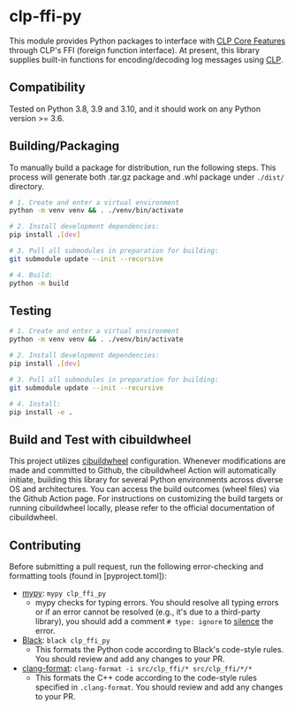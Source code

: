 # clp-ffi-py

This module provides Python packages to interface with [CLP Core Features][1]
through CLP's FFI (foreign function interface).
At present, this library supplies built-in functions for encoding/decoding log
messages using [CLP][2].

## Compatibility

Tested on Python 3.8, 3.9 and 3.10, and it should work on any Python version >= 3.6.

## Building/Packaging

To manually build a package for distribution, run the following steps.
This process will generate both .tar.gz package and .whl package under `./dist/` directory.

```bash
# 1. Create and enter a virtual environment
python -m venv venv && . ./venv/bin/activate

# 2. Install development dependencies:
pip install .[dev]

# 3. Pull all submodules in preparation for building:
git submodule update --init --recursive

# 4. Build:
python -m build
```

## Testing

```bash
# 1. Create and enter a virtual environment
python -m venv venv && . ./venv/bin/activate

# 2. Install development dependencies:
pip install .[dev]

# 3. Pull all submodules in preparation for building:
git submodule update --init --recursive

# 4. Install:
pip install -e .
```

## Build and Test with cibuildwheel

This project utilizes [cibuildwheel][7] configuration.
Whenever modifications are made and committed to Github,
the cibuildwheel Action will automatically initiate,
building this library for several Python environments across diverse OS and architectures.
You can access the build outcomes (wheel files) via the Github Action page.
For instructions on customizing the build targets or running cibuildwheel locally,
please refer to the official documentation of cibuildwheel.

## Contributing

Before submitting a pull request, run the following error-checking
and formatting tools (found in [pyproject.toml]):

* [mypy][3]: `mypy clp_ffi_py`
  * mypy checks for typing errors. You should resolve all typing errors or if an
    error cannot be resolved (e.g., it's due to a third-party library), you
    should add a comment `# type: ignore` to [silence][4] the error.
* [Black][5]: `black clp_ffi_py`
  * This formats the Python code according to Black's code-style rules. You should
    review and add any changes to your PR.
* [clang-format][6]: `clang-format -i src/clp_ffi/* src/clp_ffi/*/*`
  * This formats the C++ code according to the code-style rules specified in `.clang-format`.
    You should review and add any changes to your PR.

[1]: https://github.com/y-scope/clp/tree/main/components/core
[2]: https://github.com/y-scope/clp
[3]: https://mypy.readthedocs.io/en/stable/index.html
[4]: https://mypy.readthedocs.io/en/stable/common_issues.html#spurious-errors-and-locally-silencing-the-checker
[5]: https://black.readthedocs.io/en/stable/index.html
[6]: https://clang.llvm.org/docs/ClangFormatStyleOptions.html
[7]: https://cibuildwheel.readthedocs.io/en/stable/
